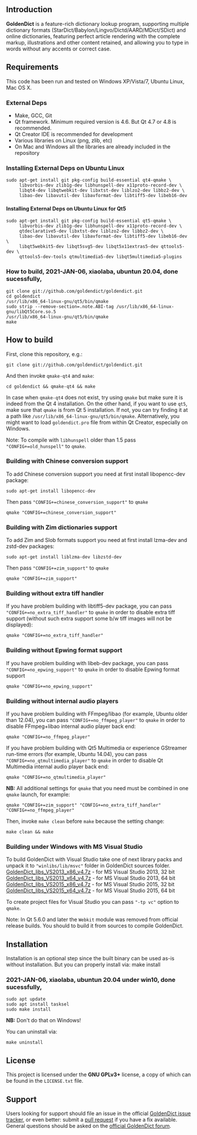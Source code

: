 ## Introduction

<b>GoldenDict</b> is a feature-rich dictionary lookup program, supporting multiple dictionary formats (StarDict/Babylon/Lingvo/Dictd/AARD/MDict/SDict) and online dictionaries, featuring perfect article rendering with the complete markup, illustrations and other content retained, and allowing you to type in words without any accents or correct case.

## Requirements

This code has been run and tested on Windows XP/Vista/7, Ubuntu Linux, Mac OS X.

### External Deps

* Make, GCC, Git
* Qt framework. Minimum required version is 4.6. But Qt 4.7 or 4.8 is recommended.
* Qt Creator IDE is recommended for development
* Various libraries on Linux (png, zlib, etc)
* On Mac and Windows all the libraries are already included in the repository

### Installing External Deps on Ubuntu Linux

    sudo apt-get install git pkg-config build-essential qt4-qmake \
         libvorbis-dev zlib1g-dev libhunspell-dev x11proto-record-dev \
         libqt4-dev libqtwebkit-dev libxtst-dev liblzo2-dev libbz2-dev \
         libao-dev libavutil-dev libavformat-dev libtiff5-dev libeb16-dev

#### Installing External Deps on Ubuntu Linux for Qt5

    sudo apt-get install git pkg-config build-essential qt5-qmake \
         libvorbis-dev zlib1g-dev libhunspell-dev x11proto-record-dev \
         qtdeclarative5-dev libxtst-dev liblzo2-dev libbz2-dev \
         libao-dev libavutil-dev libavformat-dev libtiff5-dev libeb16-dev \
         libqt5webkit5-dev libqt5svg5-dev libqt5x11extras5-dev qttools5-dev \
         qttools5-dev-tools qtmultimedia5-dev libqt5multimedia5-plugins


### How to build, 2021-JAN-06, xiaolaba, ubuntun 20.04, done sucessfully,
    git clone git://github.com/goldendict/goldendict.git
    cd goldendict
    /usr/lib/x86_64-linux-gnu/qt5/bin/qmake
    sudo strip --remove-section=.note.ABI-tag /usr/lib/x86_64-linux-gnu/libQt5Core.so.5
    /usr/lib/x86_64-linux-gnu/qt5/bin/qmake
    make




## How to build

First, clone this repository, e.g.:

    git clone git://github.com/goldendict/goldendict.git

And then invoke `qmake-qt4` and `make`:

    cd goldendict && qmake-qt4 && make

In case when `qmake-qt4` does not exist, try using `qmake` but make sure it is indeed from the Qt 4 installation.
On the other hand, if you want to use `qt5`, make sure that `qmake` is from Qt 5 installation. If not, you can try
finding it at a path like `/usr/lib/x86_64-linux-gnu/qt5/bin/qmake`.
Alternatively, you might want to load `goldendict.pro` file from within Qt Creator, especially on Windows.
  
Note: To compile with `libhunspell` older than 1.5 pass `"CONFIG+=old_hunspell"` to `qmake`.

### Building with Chinese conversion support

To add Chinese conversion support you need at first install libopencc-dev package:

    sudo apt-get install libopencc-dev

Then pass `"CONFIG+=chinese_conversion_support"` to `qmake`

    qmake "CONFIG+=chinese_conversion_support"

### Building with Zim dictionaries support

To add Zim and Slob formats support you need at first install lzma-dev and zstd-dev packages:

    sudo apt-get install liblzma-dev libzstd-dev

Then pass `"CONFIG+=zim_support"` to `qmake`

    qmake "CONFIG+=zim_support"

### Building without extra tiff handler

If you have problem building with libtiff5-dev package, you can pass
`"CONFIG+=no_extra_tiff_handler"` to `qmake` in order to disable extra tiff support
(without such extra support some b/w tiff images will not be displayed):

    qmake "CONFIG+=no_extra_tiff_handler"

### Building without Epwing format support

If you have problem building with libeb-dev package, you can pass
`"CONFIG+=no_epwing_support"` to `qmake` in order to disable Epwing format support

    qmake "CONFIG+=no_epwing_support"

### Building without internal audio players

If you have problem building with FFmpeg/libao (for example, Ubuntu older than 12.04), you can pass
`"CONFIG+=no_ffmpeg_player"` to `qmake` in order to disable FFmpeg+libao internal audio player back end:

    qmake "CONFIG+=no_ffmpeg_player"

If you have problem building with Qt5 Multimedia or experience GStreamer run-time errors (for example, Ubuntu 14.04), you can pass
`"CONFIG+=no_qtmultimedia_player"` to `qmake` in order to disable Qt Multimedia internal audio player back end:

    qmake "CONFIG+=no_qtmultimedia_player"

<b>NB:</b> All additional settings for `qmake` that you need must be combined in one `qmake` launch, for example:

    qmake "CONFIG+=zim_support" "CONFIG+=no_extra_tiff_handler" "CONFIG+=no_ffmpeg_player"


Then, invoke `make clean` before `make` because the setting change:

    make clean && make

### Building under Windows with MS Visual Studio

To build GoldenDict with Visual Studio take one of next library packs and unpack it to `"winlibs/lib/msvc"` folder in GoldenDict sources folder.  
[GoldenDict_libs_VS2013_x86_v4.7z](http://www.mediafire.com/file/3il4vr1l8299nxn/GoldenDict_libs_VS2013_x86_v4.7z) - for MS Visual Studio 2013, 32 bit  
[GoldenDict_libs_VS2013_x64_v4.7z](http://www.mediafire.com/file/2itgg8bafppg6lw/GoldenDict_libs_VS2013_x64_v4.7z) - for MS Visual Studio 2013, 64 bit  
[GoldenDict_libs_VS2015_x86_v4.7z](http://www.mediafire.com/file/0a7ygy9rn99oevm/GoldenDict_libs_VS2015_x86_v4.7z) - for MS Visual Studio 2015, 32 bit  
[GoldenDict_libs_VS2015_x64_v4.7z](http://www.mediafire.com/file/yoy2q8af0s1467m/GoldenDict_libs_VS2015_x64_v4.7z) - for MS Visual Studio 2015, 64 bit  

To create project files for Visual Studio you can pass `"-tp vc"` option to `qmake`.

Note: In Qt 5.6.0 and later the `Webkit` module was removed from official release builds. You should to build it from sources to compile GoldenDict.


## Installation

Installation is an optional step since the built binary can be used as-is without installation. But you can properly install via:
    make install

### 2021-JAN-06, xiaolaba, ubuntun 20.04 under win10, done sucessfully,
    sudo apt update
    sudo apt install tasksel
    sudo make install

<b>NB:</b> Don't do that on Windows!

You can uninstall via:

    make uninstall

## License

This project is licensed under the <b>GNU GPLv3+</b> license, a copy of which can be found in the `LICENSE.txt` file.

## Support

Users looking for support should file an issue in the official [GoldenDict issue tracker](https://github.com/goldendict/goldendict/issues),
or even better: submit a [pull request](https://github.com/goldendict/goldendict/pulls) if you have a fix available.
General questions should be asked on the [official GoldenDict forum](http://goldendict.org/forum/).
